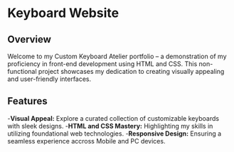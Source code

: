 # Keyboard Website
## Overview

Welcome to my Custom Keyboard Atelier portfolio – a demonstration of my proficiency in front-end development using HTML and CSS. This non-functional project showcases my dedication to creating visually appealing and user-friendly interfaces.

## Features

-**Visual Appeal:** Explore a curated collection of customizable keyboards with sleek designs.
-**HTML and CSS Mastery:** Highlighting my skills in utilizing foundational web technologies.
-**Responsive Design:** Ensuring a seamless experience accross Mobile and PC devices.
